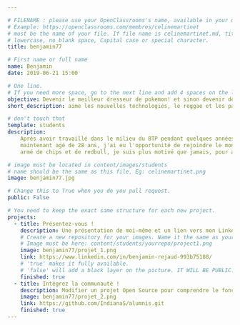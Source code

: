 ```yaml
---

# FILENAME : please use your OpenClassrooms's name, available in your url.
# Example: https://openclassrooms.com/membres/celinemartinet
# must be the name of your file. If file name is celinemartinet.md, title is celinemartinet.
# lowercase, no blank space, Capital case or special character.
title: benjamin77

# First name or full name
name: Benjamin
date: 2019-06-21 15:00

# One line.
# If you need more space, go to the next line and add 4 spaces on the left, as in 'description'.
objective: Devenir le meilleur dresseur de pokemon! et sinon devenir développeur d'application python.
short_description: aime les nouvelles technologies, le reggae et les paupiettes!

# don't touch that
template: students
description:
    Après avoir travaillé dans le milieu du BTP pendant quelques années,
    maintenant agé de 28 ans, j'ai eu l'opportunité de rejoindre le monde du développement numérique et les migraines qui vont avec :)
    armé de chips et de redbull, je suis plus motivé que jamais, pour attaquer le parcours développeur d'application Python.

# image must be located in content/images/students
# name should be the same as this file. Eg: celinemartinet.png
image: benjamin77.jpg

# Change this to True when you do you pull request.
public: False

# You need to keep the exact same structure for each new project.
projects:
  - title: Présentez-vous !
    description: Une présentation de moi-même et un lien vers mon LinkedIn.
    # Create a new repository for your images. Name it the same as your nickname and profile picture.
    # Image must be here: content/students/yourrepo/project1.png
    image: benjamin77/projet_1.png
    link: https://www.linkedin.com/in/benjamin-rejaud-993b75188/
    # 'true' makes it fully available.
    # 'false' will add a black layer on the picture. IT WILL BE PUBLIC!
    finished: true
  - title: Intégrez la communauté !
    description: Modifier un projet Open Source pour comprendre le fonctionnement de Git, de Github et des pull requests.
    image: benjamin77/projet_2.png
    link: https://github.com/IndianaS/alumnis.git
    finished: true
---
```

